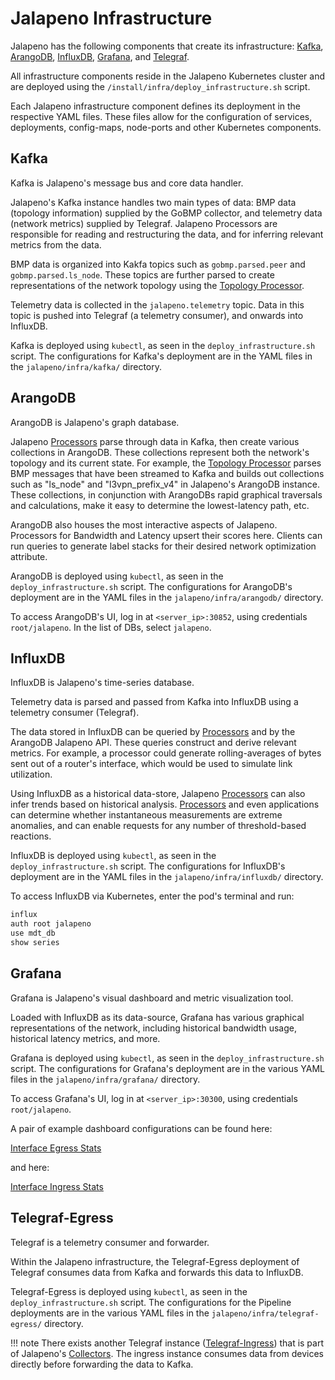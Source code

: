 # Jalapeno Infrastructure

Jalapeno has the following components that create its infrastructure: [Kafka](#kafka), [ArangoDB](#arangodb), [InfluxDB](#influxdb), [Grafana](#grafana), and [Telegraf](#telegraf-egress).

All infrastructure components reside in the Jalapeno Kubernetes cluster and are deployed using the `/install/infra/deploy_infrastructure.sh` script.

Each Jalapeno infrastructure component defines its deployment in the respective YAML files. These files allow for the configuration of services, deployments, config-maps, node-ports and other Kubernetes components.

## Kafka

Kafka is Jalapeno's message bus and core data handler.

Jalapeno's Kafka instance handles two main types of data: BMP data (topology information) supplied by the GoBMP collector, and telemetry data (network metrics) supplied by Telegraf. Jalapeno Processors are responsible for reading and restructuring the data, and for inferring relevant metrics from the data.

BMP data is organized into Kakfa topics such as `gobmp.parsed.peer` and `gobmp.parsed.ls_node`. These topics are further parsed to create representations of the network topology using the [Topology Processor](processors.md#topology-processor).

Telemetry data is collected in the `jalapeno.telemetry` topic. Data in this topic is pushed into Telegraf (a telemetry consumer), and onwards into InfluxDB.

Kafka is deployed using `kubectl`, as seen in the `deploy_infrastructure.sh` script. The configurations for Kafka's deployment are in the YAML files in the `jalapeno/infra/kafka/` directory.

## ArangoDB

ArangoDB is Jalapeno's graph database.

Jalapeno [Processors](./processors.md) parse through data in Kafka, then create various collections in ArangoDB. These collections represent both the network's topology and its current state. For example, the [Topology Processor](./processors.md#topology-processor) parses BMP messages that have been streamed to Kafka and builds out collections such as "ls_node" and "l3vpn_prefix_v4" in Jalapeno's ArangoDB instance. These collections, in conjunction with ArangoDBs rapid graphical traversals and calculations, make it easy to determine the lowest-latency path, etc.

ArangoDB also houses the most interactive aspects of Jalapeno. Processors for Bandwidth and Latency upsert their scores here. Clients can run queries to generate label stacks for their desired network optimization attribute.

ArangoDB is deployed using `kubectl`, as seen in the `deploy_infrastructure.sh` script. The configurations for ArangoDB's deployment are in the YAML files in the `jalapeno/infra/arangodb/` directory.  

To access ArangoDB's UI, log in at `<server_ip>:30852`, using credentials `root/jalapeno`. In the list of DBs, select `jalapeno`.

## InfluxDB

InfluxDB is Jalapeno's time-series database.

Telemetry data is parsed and passed from Kafka into InfluxDB using a telemetry consumer (Telegraf).

The data stored in InfluxDB can be queried by [Processors](./processors.md) and by the ArangoDB Jalapeno API. These queries construct and derive relevant metrics. For example, a processor could generate rolling-averages of bytes sent out of a router's interface, which would be used to simulate link utilization.

Using InfluxDB as a historical data-store, Jalapeno [Processors](./processors.md) can also infer trends based on historical analysis. [Processors](./processors.md) and even applications can determine whether instantaneous measurements are extreme anomalies, and can enable requests for any number of threshold-based reactions.

InfluxDB is deployed using `kubectl`, as seen in the `deploy_infrastructure.sh` script. The configurations for InfluxDB's deployment are in the YAML files in the `jalapeno/infra/influxdb/` directory.  

To access InfluxDB via Kubernetes, enter the pod's terminal and run:

```bash
influx
auth root jalapeno
use mdt_db
show series
```

## Grafana

Grafana is Jalapeno's visual dashboard and metric visualization tool.

Loaded with InfluxDB as its data-source, Grafana has various graphical representations of the network, including historical bandwidth usage, historical latency metrics, and more.

Grafana is deployed using `kubectl`, as seen in the `deploy_infrastructure.sh` script. The configurations for Grafana's deployment are in the various YAML files in the `jalapeno/infra/grafana/` directory.

To access Grafana's UI, log in at `<server_ip>:30300`, using credentials `root/jalapeno`.

A pair of example dashboard configurations can be found here:

[Interface Egress Stats](https://github.com/cisco-open/jalapeno/blob/main/install/infra/grafana/egress-mdt.json)

and here:

[Interface Ingress Stats](https://github.com/cisco-open/jalapeno/blob/main/install/infra/grafana/ingress-mdt.json)

## Telegraf-Egress

Telegraf is a telemetry consumer and forwarder.

Within the Jalapeno infrastructure, the Telegraf-Egress deployment of Telegraf consumes data from Kafka and forwards this data to InfluxDB.

Telegraf-Egress is deployed using `kubectl`, as seen in the `deploy_infrastructure.sh` script. The configurations for the Pipeline deployments are in the various YAML files in the `jalapeno/infra/telegraf-egress/` directory.

!!! note
    There exists another Telegraf instance ([Telegraf-Ingress](./collectors.md#telegraf-ingress-collector)) that is part of Jalapeno's [Collectors](./collectors.md). The ingress instance consumes data from devices directly before forwarding the data to Kafka.
